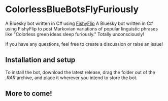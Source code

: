 # ColorlessBlueBotsFlyFuriously
A Bluesky bot written in C# using [FishyFlip](https://drasticactions.github.io/FishyFlip/index.html) A Bluesky bot written in C# using FishyFlip to post Markovian variations of popular linguistic phrases like "Colorless green ideas sleep furiously." Totally unconsciously!

If you have any questions, feel free to create a discussion or raise an issue!

## Installation and setup
To install the bot, download the latest release, drag the folder out of the *.RAR* archive, and place it wherever you intend to store the bot.

## More to come!